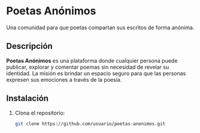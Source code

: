 # Poetas Anónimos

Una comunidad para que poetas compartan sus escritos de forma anónima.

## Descripción

**Poetas Anónimos** es una plataforma donde cualquier persona puede publicar, explorar y comentar poemas sin necesidad de revelar su identidad. La misión es brindar un espacio seguro para que las personas expresen sus emociones a través de la poesía.

## Instalación

1. Clona el repositorio:
   ```bash
   git clone https://github.com/usuario/poetas-anonimos.git
